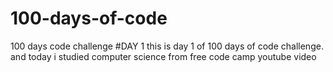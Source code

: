 # 100-days-of-code
100 days code challenge 
#DAY 1
this is day 1 of 100 days of code challenge. and today i studied computer science from free code camp youtube video
